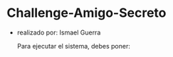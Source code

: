 <h1>Challenge-Amigo-Secreto</h1>

- realizado por: Ismael Guerra

  Para ejecutar el sistema, debes poner:
